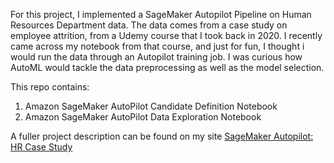 For this project, I implemented a SageMaker Autopilot Pipeline on Human Resources Department data. The data comes from a case study on employee attrition, from a Udemy course that I took back in 2020. I recently came across my notebook from that course, and just for fun, I thought i would run the data through an Autopilot training job. I was curious how AutoML would tackle the data preprocessing as well as the model selection. 

This repo contains: 

1) Amazon SageMaker AutoPilot Candidate Definition Notebook
2) Amazon SageMaker AutoPilot Data Exploration Notebook

A fuller project description can be found on my site [SageMaker Autopilot: HR Case Study](https://wordpress.com/post/monicagyorke.com/542)
